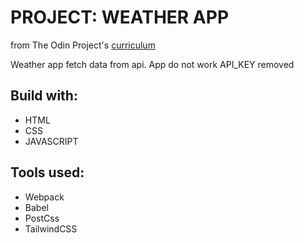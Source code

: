 # PROJECT: WEATHER APP

from The Odin Project's [curriculum](https://www.theodinproject.com/paths/full-stack-javascript/courses/javascript/lessons/weather-app)

Weather app fetch data from api.
App do not work API_KEY removed

## Build with:

- HTML
- CSS
- JAVASCRIPT

## Tools used:

- Webpack
- Babel
- PostCss
- TailwindCSS
